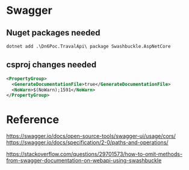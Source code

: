 # Swagger

## Nuget packages needed

`dotnet add .\Dn6Poc.TravalApi\ package Swashbuckle.AspNetCore`

## csproj changes needed

```xml
<PropertyGroup>
  <GenerateDocumentationFile>true</GenerateDocumentationFile>
  <NoWarn>$(NoWarn);1591</NoWarn>
</PropertyGroup>
```

# Reference


https://swagger.io/docs/open-source-tools/swagger-ui/usage/cors/
https://swagger.io/docs/specification/2-0/paths-and-operations/


https://stackoverflow.com/questions/29701573/how-to-omit-methods-from-swagger-documentation-on-webapi-using-swashbuckle